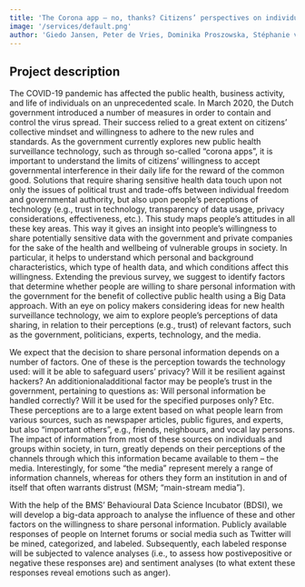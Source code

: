 ```yaml
---
title: 'The Corona app – no, thanks? Citizens’ perspectives on individual freedom, governmental control and civic solidarity in times of a global pandemic'
image: '/services/default.png'
author: 'Giedo Jansen, Peter de Vries, Dominika Proszowska, Stéphanie van den Berg and Robert Muster'
---
```

## Project description

The COVID-19 pandemic has affected the public health, business activity, and life of individuals on an unprecedented scale. In March 2020, the Dutch government introduced a number of measures in order to contain and control the virus spread. Their success relied to a great extent on citizens’ collective mindset and willingness to adhere to the new rules and standards. As the government currently explores new public health surveillance technology, such as through so-called “corona apps”, it is important to understand the limits of citizens’ willingness to accept governmental interference in their daily life for the reward of the common good. Solutions that require sharing sensitive health data touch upon not only the issues of political trust and trade-offs between individual freedom and governmental authority, but also upon people’s perceptions of technology (e.g., trust in technology, transparency of data usage, privacy considerations, effectiveness, etc.). This study maps people’s attitudes in all these key areas. This way it gives an insight into people’s willingness to share potentially sensitive data with the government and private companies for the sake of the health and wellbeing of vulnerable groups in society. In particular, it helps to understand which personal and background characteristics, which type of health data, and which conditions affect this willingness. 
Extending the previous survey, we suggest to identify factors that determine whether people are willing to share personal information with the government for the benefit of collective public health using a Big Data approach. With an eye on policy makers considering ideas for new health surveillance technology, we aim to explore people’s perceptions of data sharing, in relation to their perceptions (e.g., trust) of relevant factors, such as the government, politicians, experts, technology, and the media. 

We expect that the decision to share personal information depends on a number of factors. One of these is the perception towards the technology used: will it be able to safeguard users’ privacy? Will it be resilient against hackers? An additionionaladditional factor may be people’s trust in the government, pertaining to questions as: Will personal information be handled correctly? Will it be used for the specified purposes only? Etc. These perceptions are to a large extent based on what people learn from various sources, such as newspaper articles, public figures, and experts, but also “important others”, e.g., friends, neighbours, and vocal lay persons. The impact of information from most of these sources on individuals and groups within society, in turn, greatly depends on their perceptions of the channels through which this information became available to them – the media. Interestingly, for some “the media” represent merely a range of information channels, whereas for others they form an institution in and of itself that often warrants distrust (MSM; “main-stream media”).  

With the help of the BMS’ Behavioural Data Science Incubator (BDSI), we will develop a big-data approach to analyse the influence of these and other factors on the willingness to share personal information. Publicly available responses of people on Internet forums or social media such as Twitter will be mined, categorized, and labeled. Subsequently, each labeled response will be subjected to valence analyses (i.e., to assess how postivepositive or negative these responses are) and sentiment analyses (to what extent these responses reveal emotions such as anger).
